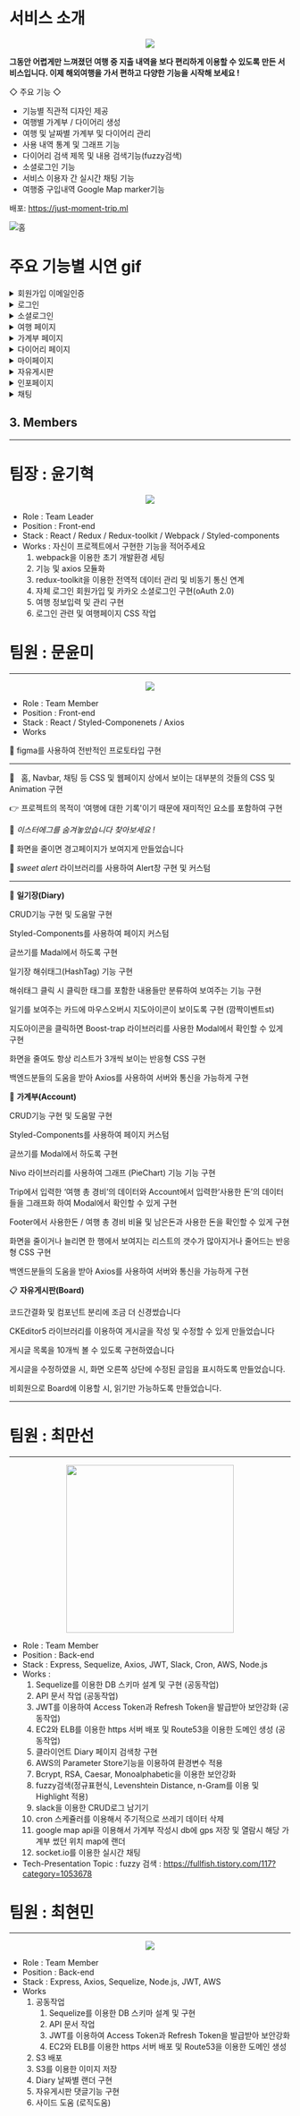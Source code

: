 # 서비스 소개
<p align="center"><img src="https://user-images.githubusercontent.com/89363516/165240860-f200568c-6e65-4c88-ab04-d2789e29c8f1.png" width=“50%" height=“50%" /></p>

**그동안 어렵게만 느껴졌던 여행 중 지출 내역을 보다 편리하게 이용할 수 있도록 만든 서비스입니다. 이제 해외여행을 가서 편하고 다양한 기능을 시작해 보세요 !**

◇ 주요 기능 ◇
- 기능별 직관적 디자인 제공
- 여행별 가계부 / 다이어리 생성
- 여행 및 날짜별 가계부 및 다이어리 관리
- 사용 내역 통계 및 그래프 기능
- 다이어리 검색 제목 및 내용 검색기능(fuzzy검색)
- 소셜로그인 기능
- 서비스 이용자 간 실시간 채팅 기능
- 여행중 구입내역 Google Map marker기능

배포: https://just-moment-trip.ml

![홈](https://user-images.githubusercontent.com/95616448/168768146-aaee642c-edf9-494b-b5f3-0f57231d0de5.gif)

# 주요 기능별 시연 gif
<details>
<summary>회원가입 이메일인증</summary>
<p align="center"><img src="https://user-images.githubusercontent.com/95616448/176570698-8275c53f-7dbd-42ac-bdb4-b6a9acf2a9b6.gif" width=“50%" height=“50%" /></p>
    이미 가입된 이메일
<p align="center"><img src="https://user-images.githubusercontent.com/95616448/176570868-158759d6-ae18-4ab1-9829-5a66ac92c69c.gif" width=“50%" height=“50%" /></p>
    제대로된 이메일
<p align="center"><img src="https://user-images.githubusercontent.com/95616448/176570912-6a7da157-1c66-4fbd-bf2c-328cf9be9e14.gif" width=“50%" height=“50%" /></p>
    이메일 내용
<p align="center"><img src="https://user-images.githubusercontent.com/95616448/176570939-17308e3d-d93c-4e0e-b0e5-29eeb2367597.gif" width=“50%" height=“50%" /></p>
    인증및 회원가입
</details>

<details>
<summary>로그인</summary>
<p align="center"><img src="https://user-images.githubusercontent.com/95616448/168763987-d3a63ecd-3196-477a-b567-dd5c879fa570.gif" width=“50%" height=“50%" /></p>
</details>


<details>
<summary>소셜로그인</summary>
<p align="center"><img src="https://user-images.githubusercontent.com/95616448/168764115-e4b27a0f-4275-483a-9bb0-a3d9c2b46005.gif" width=“50%" height=“50%" /></p>
</details>

<details>
<summary>여행 페이지</summary>
    <details>
    <summary>ㅤㅤㅤㅤ여행작성</summary>
    <p align="center"><img src="https://user-images.githubusercontent.com/95616448/176572140-47e95c37-bf7f-450c-8c42-94b27584f6bd.gif" width=“50%" height=“50%" /></p>
    </details>
    <details>
    <summary>ㅤㅤㅤㅤ여행별 정보 확인</summary>
    <p align="center"><img src="https://user-images.githubusercontent.com/95616448/176572144-4c0503a1-c4e4-4fa9-afee-c5e897cfdfd4.gif" width=“50%" height=“50%" /></p>
    </details>
    <details>
    <summary>ㅤㅤㅤㅤ여행수정</summary>
    <p align="center"><img src="https://user-images.githubusercontent.com/95616448/176572148-de5161b7-70ac-4ae4-8738-aaa8c898a0f4.gif" width=“50%" height=“50%" /></p>
    </details>
    <details>
    <summary>ㅤㅤㅤㅤ여행삭제</summary>
    <p align="center"><img src="https://user-images.githubusercontent.com/95616448/176572155-9f8d8544-7988-4db0-a0c2-a74a573010d1.gif" width=“50%" height=“50%" /></p>
    </details>
</details>

<details>
<summary>가계부 페이지</summary>
    <details>
    <summary>ㅤㅤㅤㅤ가계부 도움말</summary>
    <p align="center"><img src="https://user-images.githubusercontent.com/95616448/168765468-b2c27b9b-9f6e-4846-a410-58a5571de234.gif" width=“50%" height=“50%" /></p>
    </details>
    <details>
    <summary>ㅤㅤㅤㅤ가계부 작성</summary>
    <p align="center"><img src="https://user-images.githubusercontent.com/95616448/168765513-ca3dda8b-5ed2-4d4e-8079-2d0c7a29dafa.gif" width=“50%" height=“50%" /></p>
    </details>
    <details>
    <summary>ㅤㅤㅤㅤ가계부 수정 및 삭제</summary>
    <p align="center"><img src="https://user-images.githubusercontent.com/95616448/168765575-894cca9c-f671-4e10-b4af-8c80dac3d4ba.gif" width=“50%" height=“50%" /></p>
    </details>
    <details>
    <summary>ㅤㅤㅤㅤ가계부 조회 및 그래프</summary>
    <p align="center"><img src="https://user-images.githubusercontent.com/95616448/168765659-81b30894-750b-4f21-8765-3cbf5c25015f.gif" width=“50%" height=“50%" /></p>
    </details>
    <details>
    <summary>ㅤㅤㅤㅤ가계부 지도 PIN</summary>
    <p align="center"><img src="https://user-images.githubusercontent.com/95616448/168765790-65a77b6f-ae99-44d4-9905-2216c9ea8fc9.gif" width=“50%" height=“50%" /></p>
    </details>
</details>

<details>
<summary>다이어리 페이지</summary>
    <details>
    <summary>ㅤㅤㅤㅤ다이어리 도움말</summary>
    <p align="center"><img src="https://user-images.githubusercontent.com/95616448/168766396-c1fb1db7-1111-43e6-8a98-d0b75ae97e14.gif" width=“50%" height=“50%" /></p>
    </details>
    <details>
    <summary>ㅤㅤㅤㅤ다이어리 작성</summary>
    <p align="center"><img src="https://user-images.githubusercontent.com/95616448/168766435-4275eaae-03a4-41f5-8a79-6a73d8f3a11c.gif" width=“50%" height=“50%" /></p>
    </details>
    <details>
    <summary>ㅤㅤㅤㅤ다이어리 수정 및 삭제</summary>
    <p align="center"><img src="https://user-images.githubusercontent.com/95616448/168766542-87eec8d8-5557-4ef8-97ab-d188e3560c22.gif" width=“50%" height=“50%" /></p>
    </details>
    <details>
    <summary>ㅤㅤㅤㅤ다이어리 구성</summary>
    <p align="center"><img src="https://user-images.githubusercontent.com/95616448/168766622-40b1afbb-b773-4f5b-8d98-93f101a24def.gif" width=“50%" height=“50%" /></p>
    </details>
    <details>
    <summary>ㅤㅤㅤㅤ다이어리 해시태그 검색</summary>
    <p align="center"><img src="https://user-images.githubusercontent.com/95616448/168766654-216889f3-86b8-4daf-b7b0-64608591f6e5.gif" width=“50%" height=“50%" /></p>
    </details>
    <details>
    <summary>ㅤㅤㅤㅤ다이어리 제목 내용 검색</summary>
    <p align="center"><img src="https://user-images.githubusercontent.com/95616448/168766690-52e905a8-341b-42e3-ba73-7691a276a354.gif" width=“50%" height=“50%" /></p>
    </details>
</details>

<details>
<summary>마이페이지</summary>
    <details>
    <summary>ㅤㅤㅤㅤ마이페이지</summary>
    <p align="center"><img src="https://user-images.githubusercontent.com/95616448/168766834-652c6318-2d7c-438d-ba63-53ac02221d7d.gif" width=“50%" height=“50%" /></p>
    </details>
    <details>
    <summary>ㅤㅤㅤㅤ마이페이지</summary>
    <p align="center"><img src="https://user-images.githubusercontent.com/95616448/168766875-f2ef4a4c-60f1-487a-b130-ab48a2c7254b.gif" width=“50%" height=“50%" /></p>
    </details>
</details>


<details>
<summary>자유게시판</summary>
    <details>
    <summary>ㅤㅤㅤㅤ비회원인 경우 게시판을 접속한 화면</summary>
    <p align="center"><img src="https://user-images.githubusercontent.com/89396179/176361420-88ff777a-18fc-4253-bdb9-5ea00d24ad1d.gif" width=“50%" height=“50%" /></p>
    </details>
<details>
    <summary>ㅤㅤㅤㅤ회원인 경우 게시판을 접속한 화면</summary>
    <p align="center"><img src="https://user-images.githubusercontent.com/89396179/176361392-4c2c02f9-fce1-4e81-8831-fa3640a29d6d.gif" width=“50%" height=“50%" /></p>
    </details>
     <details>
    <summary>ㅤㅤㅤㅤ게시글 작성</summary>
    <p align="center"><img src="https://user-images.githubusercontent.com/89396179/176364023-0652d773-ab89-4143-930f-5a785951b8c7.gif" width=“50%" height=“50%" /></p>
    </details>
        <details>
    <summary>ㅤㅤㅤㅤ게시글 수정</summary>
    <p align="center"><img src="https://user-images.githubusercontent.com/89396179/176361418-7f11ed1f-38ec-4d75-8361-edd3b001ed0b.gif" width=“50%" height=“50%" /></p>
    </details>
    <details>
    <summary>ㅤㅤㅤㅤ댓글 수정</summary>
    <p align="center"><img src="https://user-images.githubusercontent.com/89396179/176364570-c619e167-21b8-45d0-b304-c7ab501b4d94.gif" width=“50%" height=“50%" /></p>
    </details>
    <details>
    <summary>ㅤㅤㅤㅤ게시글 삭제</summary>
    <p align="center"><img src="https://user-images.githubusercontent.com/89396179/176364017-16c9ba11-d97d-4958-8557-f1a0ded82a5c.gif" width=“50%" height=“50%" /></p>
    </details>
    <details>
    <summary>ㅤㅤㅤㅤ댓글 삭제</summary>
    <p align="center"><img src="https://user-images.githubusercontent.com/89396179/176364563-39fd7f94-5432-4d3b-bcc1-c64ded0dbc5d.gif" width=“50%" height=“50%" /></p>
    </details>
    <details>
    <summary>ㅤㅤㅤㅤ게시글 제목 검색</summary>
    <p align="center"><img src="https://user-images.githubusercontent.com/89396179/176361426-9ae33573-969c-4656-b226-aa651596ce17.gif" width=“50%" height=“50%" /></p>
    </details>
    <details>
    <summary>ㅤㅤㅤㅤ게시글 10개 초과 시 페이지 </summary>
    <p align="center"><img src="https://user-images.githubusercontent.com/89396179/176366567-496a9717-0e32-4cc4-a9f8-e3ccff6172d4.gif" width=“50%" height=“50%" /></p>
    </details>
</details>


<details>
<summary>인포페이지</summary>
<p align="center"><img src="https://user-images.githubusercontent.com/95616448/168766952-498b830a-cba1-40b5-98c5-fc1bab60f56d.gif" width=“50%" height=“50%" /></p>
</details>

<details>
<summary>채팅</summary>
<p align="center"><img src="https://user-images.githubusercontent.com/95616448/168766990-39bfe2a5-bebf-470d-a26d-7bb61bc2b5f6.gif" width=“50%" height=“50%" /></p>
</details>



## 3. Members

---

# 팀장 : 윤기혁

<p align="center"><img src="https://user-images.githubusercontent.com/95616448/168760681-5efddc8c-1337-4bc7-b110-eba280014c49.png" width=“50%" height=“50%" /></p>



- Role : Team Leader
- Position : Front-end
- Stack : React / Redux / Redux-toolkit / Webpack / Styled-components
- Works : 자신이 프로젝트에서 구현한 기능을 적어주세요
    1. webpack을 이용한 초기 개발환경 세팅
    2. 기능 및 axios 모듈화
    3. redux-toolkit을 이용한 전역적 데이터 관리 및 비동기 통신 연계
    4. 자체 로그인 회원가입 및 카카오 소셜로그인 구현(oAuth 2.0)
    5. 여행 정보입력 및 관리 구현
    6. 로그인 관련 및 여행페이지 CSS 작업
    

# 팀원 : 문윤미

---
<p align="center"><img src="https://user-images.githubusercontent.com/95616448/168761479-b040ec9d-d7ea-4ad2-a26e-c8c98bb5ee27.png" width=“50%" height=“50%" /></p>

- Role : Team Member
- Position : Front-end
- Stack : React / Styled-Componenets / Axios
- Works

📎  figma를 사용하여 전반적인 프로토타입 구현

---

📎   홈, Navbar, 채팅 등 CSS 및 웹페이지 상에서 보이는 대부분의 것들의 CSS 및 Animation 구현

👉  프로젝트의 목적이 ‘여행에 대한 기록'이기 때문에 재미적인 요소를 포함하여 구현 

🥔 *이스터에그를 숨겨놓았습니다 찾아보세요 !*

📎  화면을 줄이면 경고페이지가 보여지게 만들었습니다

📎  *sweet alert* 라이브러리를 사용하여 Alert창 구현 및 커스텀

---

📝 **일기장(Diary)**

CRUD기능 구현 및 도움말 구현

Styled-Components를 사용하여 페이지 커스텀

글쓰기를 Madal에서 하도록 구현

일기장 해쉬태그(HashTag) 기능 구현

해쉬태그 클릭 시 클릭한 태그를 포함한 내용들만 분류하여 보여주는 기능 구현

일기를 보여주는 카드에 마우스오버시 지도아이콘이 보이도록 구현 (깜짝이벤트st)

지도아이콘을 클릭하면 Boost-trap 라이브러리를 사용한 Modal에서 확인할 수 있게 구현

화면을 줄여도 항상 리스트가 3개씩 보이는 반응형 CSS 구현 

백엔드분들의 도움을 받아 Axios를 사용하여 서버와 통신을 가능하게 구현 

💸 **가계부(Account)**

CRUD기능 구현 및 도움말 구현

Styled-Components를 사용하여 페이지 커스텀

글쓰기를 Modal에서 하도록 구현

Nivo 라이브러리를 사용하여 그래프 (PieChart) 기능 기능 구현

Trip에서 입력한 ‘여행 총 경비’의 데이터와  Account에서 입력한‘사용한 돈’의 데이터들을 그래프화 하여 Modal에서 확인할 수 있게 구현

Footer에서 사용한돈 / 여행 총 경비 비율 및 남은돈과 사용한 돈을 확인할 수 있게 구현

화면을 줄이거나 늘리면 한 행에서 보여지는 리스트의 갯수가 많아지거나 줄어드는 반응형 CSS 구현

백엔드분들의 도움을 받아 Axios를 사용하여 서버와 통신을 가능하게 구현 

📋 **자유게시판(Board)**

코드간결화 및 컴포넌트 분리에 조금 더 신경썼습니다

CKEditor5 라이브러리를 이용하여 게시글을 작성 및 수정할 수 있게 만들었습니다

게시글 목록을 10개씩 볼 수 있도록 구현하였습니다

게시글을 수정하였을 시, 화면 오른쪽 상단에 수정된 글임을 표시하도록 만들었습니다.

비회원으로 Board에 이용할 시, 읽기만 가능하도록 만들었습니다.

---

# 팀원 : 최만선

---
<p align="center"><img src ="https://user-images.githubusercontent.com/91870110/168870789-b6cc5949-0950-4233-a12a-59e29e8846c9.jpeg" width="300" ></p>

- Role : Team Member
- Position : Back-end
- Stack : Express, Sequelize, Axios, JWT, Slack, Cron, AWS, Node.js
- Works :
    1. Sequelize를 이용한 DB 스키마 설계 및 구현 (공동작업)
    2. API 문서 작업 (공동작업)
    3. JWT를 이용하여 Access Token과 Refresh Token을 발급받아 보안강화 (공동작업)
    4. EC2와 ELB를 이용한 https 서버 배포 및 Route53을 이용한 도메인 생성 (공동작업)
    5. 클라이언트 Diary 페이지 검색창 구현
    6. AWS의 Parameter Store기능을 이용하여 환경변수 적용
    7. Bcrypt, RSA, Caesar, Monoalphabetic을 이용한 보안강화
    8. fuzzy검색(정규표현식, Levenshtein Distance, n-Gram를 이용 및 Highlight 적용)
    9. slack을 이용한 CRUD로그 남기기
    10. cron 스케쥴러를 이용해서 주기적으로 쓰레기 데이터 삭제
    11. google map api을 이용해서 가계부 작성시 db에 gps 저장 및 열람시 해당 가계부 썼던 위치 map에 랜더
    12. socket.io를 이용한 실시간 채팅
- Tech-Presentation Topic :  fuzzy 검색 : 
https://fullfish.tistory.com/117?category=1053678
    

# 팀원 : 최현민

---
<p align="center"><img src="https://user-images.githubusercontent.com/95616448/168761621-e12a7e5b-8054-4480-8211-613a9a8cdb71.png" width=“50%" height=“50%" /></p>

- Role : Team Member
- Position : Back-end
- Stack : Express, Axios, Sequelize, Node.js, JWT, AWS
- Works
    1. 공동작업
        1. Sequelize를 이용한 DB 스키마 설계 및 구현
        2. API 문서 작업 
        3. JWT를 이용하여 Access Token과 Refresh Token을 발급받아 보안강화
        4. EC2와 ELB를 이용한 https 서버 배포 및 Route53을 이용한 도메인 생성
    2. S3 배포
    3. S3를 이용한 이미지 저장
    4. Diary 날짜별 랜더 구현
    5. 자유게시판 댓글기능 구현
    6. 사이드 도움 (로직도움)
